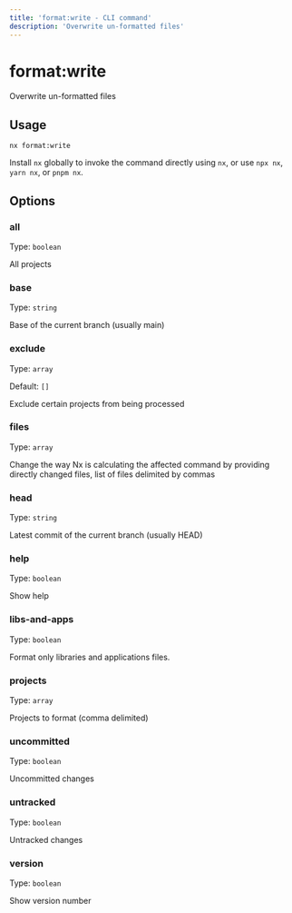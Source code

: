 ```yaml
---
title: 'format:write - CLI command'
description: 'Overwrite un-formatted files'
---
```


# format:write

Overwrite un-formatted files

## Usage

```terminal
nx format:write
```

Install `nx` globally to invoke the command directly using `nx`, or use `npx nx`, `yarn nx`, or `pnpm nx`.

## Options

### all

Type: `boolean`

All projects

### base

Type: `string`

Base of the current branch (usually main)

### exclude

Type: `array`

Default: `[]`

Exclude certain projects from being processed

### files

Type: `array`

Change the way Nx is calculating the affected command by providing directly changed files, list of files delimited by commas

### head

Type: `string`

Latest commit of the current branch (usually HEAD)

### help

Type: `boolean`

Show help

### libs-and-apps

Type: `boolean`

Format only libraries and applications files.

### projects

Type: `array`

Projects to format (comma delimited)

### uncommitted

Type: `boolean`

Uncommitted changes

### untracked

Type: `boolean`

Untracked changes

### version

Type: `boolean`

Show version number
